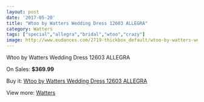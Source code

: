 ```yaml
---
layout: post
date: '2017-05-20'
title: "Wtoo by Watters Wedding Dress 12603 ALLEGRA"
category: Watters
tags: ["special","allegra","bridal","wtoo","crazy"]
image: http://www.eudances.com/2719-thickbox_default/wtoo-by-watters-wedding-dress-12603-allegra.jpg
---
```

Wtoo by Watters Wedding Dress 12603 ALLEGRA

On Sales: **$369.99**
<a href="https://www.eudances.com/en/watters/919-wtoo-by-watters-wedding-dress-12603-allegra.html"><amp-img layout="responsive" width="600" height="600" src="//www.eudances.com/2719-thickbox_default/wtoo-by-watters-wedding-dress-12603-allegra.jpg" alt="Wtoo by Watters Wedding Dress 12603 ALLEGRA 0" /></a>
<a href="https://www.eudances.com/en/watters/919-wtoo-by-watters-wedding-dress-12603-allegra.html"><amp-img layout="responsive" width="600" height="600" src="//www.eudances.com/2722-thickbox_default/wtoo-by-watters-wedding-dress-12603-allegra.jpg" alt="Wtoo by Watters Wedding Dress 12603 ALLEGRA 1" /></a>
<a href="https://www.eudances.com/en/watters/919-wtoo-by-watters-wedding-dress-12603-allegra.html"><amp-img layout="responsive" width="600" height="600" src="//www.eudances.com/2721-thickbox_default/wtoo-by-watters-wedding-dress-12603-allegra.jpg" alt="Wtoo by Watters Wedding Dress 12603 ALLEGRA 2" /></a>
<a href="https://www.eudances.com/en/watters/919-wtoo-by-watters-wedding-dress-12603-allegra.html"><amp-img layout="responsive" width="600" height="600" src="//www.eudances.com/2720-thickbox_default/wtoo-by-watters-wedding-dress-12603-allegra.jpg" alt="Wtoo by Watters Wedding Dress 12603 ALLEGRA 3" /></a>

Buy it: [Wtoo by Watters Wedding Dress 12603 ALLEGRA](https://www.eudances.com/en/watters/919-wtoo-by-watters-wedding-dress-12603-allegra.html "Wtoo by Watters Wedding Dress 12603 ALLEGRA")

View more: [Watters](https://www.eudances.com/en/12-watters "Watters")